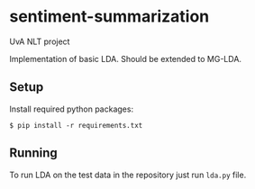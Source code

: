 # sentiment-summarization
UvA NLT project

Implementation of basic LDA. Should be extended to MG-LDA.

## Setup
Install required python packages:
```
$ pip install -r requirements.txt
```


## Running
To run LDA on the test data in the repository just run `lda.py` file.
